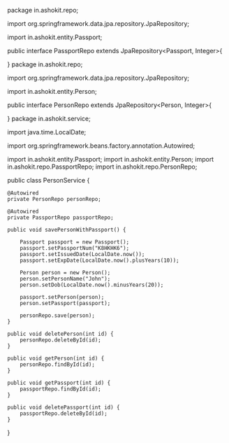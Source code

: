 package in.ashokit.repo;

import org.springframework.data.jpa.repository.JpaRepository;

import in.ashokit.entity.Passport;

public interface PassportRepo extends JpaRepository<Passport, Integer>{

}
package in.ashokit.repo;

import org.springframework.data.jpa.repository.JpaRepository;

import in.ashokit.entity.Person;

public interface PersonRepo extends JpaRepository<Person, Integer>{

}
package in.ashokit.service;

import java.time.LocalDate;

import org.springframework.beans.factory.annotation.Autowired;

import in.ashokit.entity.Passport;
import in.ashokit.entity.Person;
import in.ashokit.repo.PassportRepo;
import in.ashokit.repo.PersonRepo;

public class PersonService {

	@Autowired
	private PersonRepo personRepo;

	@Autowired
	private PassportRepo passportRepo;

	public void savePersonWithPassport() {

		Passport passport = new Passport();
		passport.setPassportNum("K8HKHK6");
		passport.setIssuedDate(LocalDate.now());
		passport.setExpDate(LocalDate.now().plusYears(10));

		Person person = new Person();
		person.setPersonName("John");
		person.setDob(LocalDate.now().minusYears(20));

		passport.setPerson(person);
		person.setPassport(passport);

		personRepo.save(person);
	}

	public void deletePerson(int id) {
		personRepo.deleteById(id);
	}

	public void getPerson(int id) {
		personRepo.findById(id);
	}

	public void getPassport(int id) {
		passportRepo.findById(id);
	}

	public void deletePassport(int id) {
		passportRepo.deleteById(id);
	}
}
